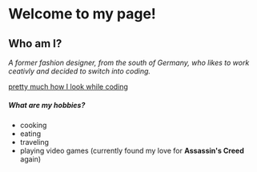 # Welcome to my page!

## Who am I?

_A former fashion designer, from the south of Germany, who likes to work ceativly and decided to switch into coding._

[pretty much how I look while coding](https://media.giphy.com/media/v1.Y2lkPTc5MGI3NjExZ25saHM0dHhhZG9xMjBidGtwNTVrejZ0aTM4ZHZiMDlocmxrYjAxbSZlcD12MV9naWZzX3NlYXJjaCZjdD1n/3xz2Bw12fe9iyG06v6/giphy.gif)

##### What are my hobbies?

- cooking
- eating
- traveling
- playing video games (currently found my love for **Assassin's Creed** again)

